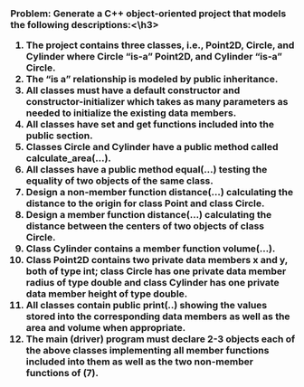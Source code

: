 <h3>Problem: Generate a C++ object-oriented project that models the following descriptions:<\h3>

1. The project contains three classes, i.e., Point2D, Circle, and Cylinder where Circle “is-a”
Point2D, and Cylinder “is-a” Circle.
2. The “is a” relationship is modeled by public inheritance.
3. All classes must have a default constructor and constructor-initializer which takes as many
parameters as needed to initialize the existing data members.
4. All classes have set and get functions included into the public section.
5. Classes Circle and Cylinder have a public method called calculate_area(…).
6. All classes have a public method equal(…) testing the equality of two objects of the same class.
7. Design a non-member function distance(…) calculating the distance to the origin for class Point
and class Circle.
8. Design a member function distance(…) calculating the distance between the centers of two
objects of class Circle.
9. Class Cylinder contains a member function volume(…).
10. Class Point2D contains two private data members x and y, both of type int; class Circle has one
private data member radius of type double and class Cylinder has one private data member
height of type double.
11. All classes contain public print(..) showing the values stored into the corresponding data members
as well as the area and volume when appropriate.
12. The main (driver) program must declare 2-3 objects each of the above classes implementing all
member functions included into them as well as the two non-member functions of (7).